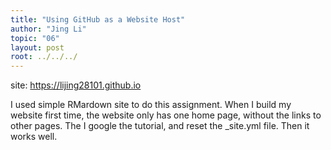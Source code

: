 ```yaml
---
title: "Using GitHub as a Website Host"
author: "Jing Li"
topic: "06"
layout: post
root: ../../../
---
```

site: https://lijing28101.github.io

I used simple RMardown site to do this assignment. When I build my website first time, the website only has one home page, without the links to other pages. The I google the tutorial, and reset the _site.yml file. Then it works well.  

